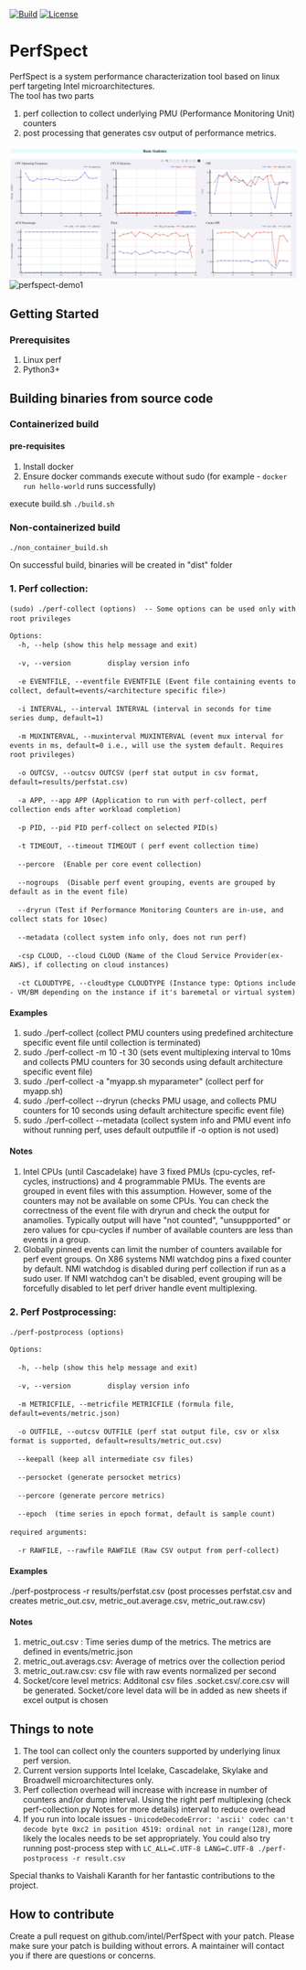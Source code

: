 [![Build](https://github.com/intel/PerfSpect/actions/workflows/build.yml/badge.svg)](https://github.com/intel/PerfSpect/actions/workflows/build.yml)
[![License](https://img.shields.io/badge/License-BSD--3-blue)](https://github.com/intel/PerfSpect/blob/master/LICENSE)

# PerfSpect

PerfSpect is a system performance characterization tool based on linux perf targeting Intel microarchitectures.  
The tool has two parts
1. perf collection to collect underlying PMU (Performance Monitoring Unit) counters
2. post processing that generates csv output of performance metrics.

![PerfSpect BS](images/basic_stats.JPG "perfspect-bs")
![perfspect-demo1](https://user-images.githubusercontent.com/5321018/205159259-3654fa12-74d6-4cb5-8194-ea1b66aadb25.gif)

## Getting Started

### Prerequisites

1. Linux perf
2. Python3+

## Building binaries from source code

### Containerized build
#### pre-requisites
  1. Install docker
  2. Ensure docker commands execute without sudo (for example - `docker run hello-world` runs successfully)

execute build.sh
`./build.sh`
### Non-containerized build
`./non_container_build.sh`

On successful build, binaries will be created in "dist" folder

### 1. Perf collection:

`(sudo) ./perf-collect (options)  -- Some options can be used only with root privileges `

```
Options:
  -h, --help (show this help message and exit)    

  -v, --version         display version info  

  -e EVENTFILE, --eventfile EVENTFILE (Event file containing events to collect, default=events/<architecture specific file>)

  -i INTERVAL, --interval INTERVAL (interval in seconds for time series dump, default=1)
 
  -m MUXINTERVAL, --muxinterval MUXINTERVAL (event mux interval for events in ms, default=0 i.e., will use the system default. Requires root privileges)
   
  -o OUTCSV, --outcsv OUTCSV (perf stat output in csv format, default=results/perfstat.csv)
  
  -a APP, --app APP (Application to run with perf-collect, perf collection ends after workload completion)
  
  -p PID, --pid PID perf-collect on selected PID(s)
	
  -t TIMEOUT, --timeout TIMEOUT ( perf event collection time)
  
  --percore  (Enable per core event collection)

  --nogroups  (Disable perf event grouping, events are grouped by default as in the event file)
  
  --dryrun (Test if Performance Monitoring Counters are in-use, and collect stats for 10sec)
  
  --metadata (collect system info only, does not run perf)

  -csp CLOUD, --cloud CLOUD (Name of the Cloud Service Provider(ex- AWS), if collecting on cloud instances)

  -ct CLOUDTYPE, --cloudtype CLOUDTYPE (Instance type: Options include - VM/BM depending on the instance if it's baremetal or virtual system)

  ```
#### Examples
1. sudo ./perf-collect (collect PMU counters using predefined architecture specific event file until collection is terminated)
2. sudo ./perf-collect -m 10 -t 30  (sets event multiplexing interval to 10ms and collects PMU counters for 30 seconds using default architecture specific event file)
3. sudo ./perf-collect -a "myapp.sh myparameter" (collect perf for myapp.sh)
4. sudo ./perf-collect --dryrun (checks PMU usage, and collects PMU counters for 10 seconds using default architecture specific event file)
5. sudo ./perf-collect --metadata (collect system info and PMU event info without running perf, uses default outputfile if -o option is not used)

#### Notes

1. Intel CPUs (until Cascadelake) have 3 fixed PMUs (cpu-cycles, ref-cycles, instructions) and 4 programmable PMUs. The events are grouped in event files with this assumption. However, some of the counters may not be available on some CPUs. You can check the correctness of the event file with dryrun and check the output for anamolies. Typically output will have "not counted", "unsuppported" or zero values for cpu-cycles if number of available counters are less than events in a group.
2. Globally pinned events can limit the number of counters available for perf event groups. On X86 systems NMI watchdog pins a fixed counter by default. NMI watchdog is disabled during perf collection if run as a sudo user. If NMI watchdog can't be disabled, event grouping will be forcefully disabled to let perf driver handle event multiplexing.

### 2. Perf Postprocessing:

`./perf-postprocess (options)`

```
Options:

  -h, --help (show this help message and exit)

  -v, --version         display version info 

  -m METRICFILE, --metricfile METRICFILE (formula file, default=events/metric.json)

  -o OUTFILE, --outcsv OUTFILE (perf stat output file, csv or xlsx format is supported, default=results/metric_out.csv)
  
  --keepall (keep all intermediate csv files)
  
  --persocket (generate persocket metrics)

  --percore (generate percore metrics)
  
  --epoch  (time series in epoch format, default is sample count)

required arguments:

  -r RAWFILE, --rawfile RAWFILE (Raw CSV output from perf-collect)
```  

#### Examples

./perf-postprocess -r results/perfstat.csv (post processes perfstat.csv and creates metric_out.csv, metric_out.average.csv, metric_out.raw.csv)


#### Notes

1. metric_out.csv : Time series dump of the metrics. The metrics are defined in events/metric.json
2. metric_out.averags.csv: Average of metrics over the collection period
3. metric_out.raw.csv: csv file with raw events normalized per second 	
4. Socket/core level metrics: Additonal csv files <outputfile>.socket.csv/<outpufile>.core.csv will be generated. Socket/core level data will be in added as new sheets if excel output is chosen
		
## Things to note

1. The tool can collect only the counters supported by underlying linux perf version. 
2. Current version supports Intel Icelake, Cascadelake, Skylake and Broadwell microarchitectures only.
3. Perf collection overhead will increase with increase in number of counters and/or dump interval. Using the right perf multiplexing (check perf-collection.py Notes for more details) interval to reduce overhead
4. If you run into locale issues - `UnicodeDecodeError: 'ascii' codec can't decode byte 0xc2 in position 4519: ordinal not in range(128)`, more likely the locales needs to be set appropriately. You could also try running post-process step with `LC_ALL=C.UTF-8 LANG=C.UTF-8 ./perf-postprocess -r result.csv`

Special thanks to Vaishali Karanth for her fantastic contributions to the project.

## How to contribute
Create a pull request on github.com/intel/PerfSpect with your patch. Please make sure your patch is building without errors. A maintainer will contact you if there are questions or concerns.
